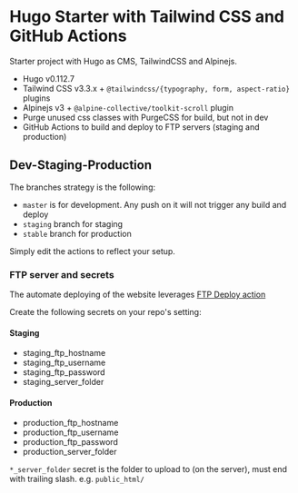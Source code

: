 # Hugo Starter with Tailwind CSS and GitHub Actions

Starter project with Hugo as CMS, TailwindCSS and Alpinejs.

- Hugo v0.112.7
- Tailwind CSS v3.3.x + `@tailwindcss/{typography, form, aspect-ratio}` plugins
- Alpinejs v3 + `@alpine-collective/toolkit-scroll` plugin
- Purge unused css classes with PurgeCSS for build, but not in dev
- GitHub Actions to build and deploy to FTP servers (staging and production)

## Dev-Staging-Production

The branches strategy is the following:

- `master` is for development. Any push on it will not trigger any build and deploy
- `staging` branch for staging
- `stable` branch for production

Simply edit the actions to reflect your setup.

### FTP server and secrets

The automate deploying of the website leverages [FTP Deploy action](https://github.com/marketplace/actions/ftp-deploy)

Create the following secrets on your repo's setting:

#### Staging

- staging_ftp_hostname
- staging_ftp_username
- staging_ftp_password
- staging_server_folder

#### Production

- production_ftp_hostname
- production_ftp_username
- production_ftp_password
- production_server_folder

`*_server_folder` secret is the folder to upload to (on the server), must end with trailing slash. e.g. `public_html/`
